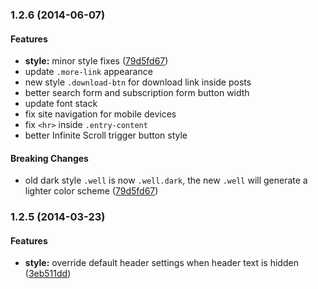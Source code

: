 <a name="1.2.6"></a>
### 1.2.6 (2014-06-07)


#### Features

* **style:** minor style fixes ([79d5fd67](http://github.com/sparanoid/kai-12/commit/79d5fd67902378463861e67c3fb8afaf60d2b8d2))
* update `.more-link` appearance
* new style `.download-btn` for download link inside posts
* better search form and subscription form button width
* update font stack
* fix site navigation for mobile devices
* fix `<hr>` inside `.entry-content`
* better Infinite Scroll trigger button style


#### Breaking Changes

* old dark style `.well` is now `.well.dark`, the new `.well` will generate a lighter color scheme ([79d5fd67](http://github.com/sparanoid/kai-12/commit/79d5fd67902378463861e67c3fb8afaf60d2b8d2))


<a name="1.2.5"></a>
### 1.2.5 (2014-03-23)


#### Features

* **style:** override default header settings when header text is hidden ([3eb511dd](http://github.com/sparanoid/kai-12/commit/3eb511ddfefb309901cb57b4eb72a4b5c7b8c49a))


